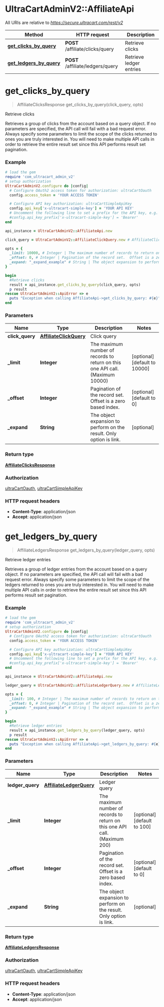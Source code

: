 # UltraCartAdminV2::AffiliateApi

All URIs are relative to *https://secure.ultracart.com/rest/v2*

Method | HTTP request | Description
------------- | ------------- | -------------
[**get_clicks_by_query**](AffiliateApi.md#get_clicks_by_query) | **POST** /affiliate/clicks/query | Retrieve clicks
[**get_ledgers_by_query**](AffiliateApi.md#get_ledgers_by_query) | **POST** /affiliate/ledgers/query | Retrieve ledger entries


# **get_clicks_by_query**
> AffiliateClicksResponse get_clicks_by_query(click_query, opts)

Retrieve clicks

Retrieves a group of clicks from the account based on a query object.  If no parameters are specified, the API call will fail with a bad request error.  Always specify some parameters to limit the scope of the clicks returned to ones you are truly interested in.  You will need to make multiple API calls in order to retrieve the entire result set since this API performs result set pagination. 

### Example
```ruby
# load the gem
require 'com_ultracart_admin_v2'
# setup authorization
UltraCartAdminV2.configure do |config|
  # Configure OAuth2 access token for authorization: ultraCartOauth
  config.access_token = 'YOUR ACCESS TOKEN'

  # Configure API key authorization: ultraCartSimpleApiKey
  config.api_key['x-ultracart-simple-key'] = 'YOUR API KEY'
  # Uncomment the following line to set a prefix for the API key, e.g. 'Bearer' (defaults to nil)
  #config.api_key_prefix['x-ultracart-simple-key'] = 'Bearer'
end

api_instance = UltraCartAdminV2::AffiliateApi.new

click_query = UltraCartAdminV2::AffiliateClickQuery.new # AffiliateClickQuery | Click query

opts = { 
  _limit: 10000, # Integer | The maximum number of records to return on this one API call. (Maximum 10000)
  _offset: 0, # Integer | Pagination of the record set.  Offset is a zero based index.
  _expand: "_expand_example" # String | The object expansion to perform on the result.  Only option is link.
}

begin
  #Retrieve clicks
  result = api_instance.get_clicks_by_query(click_query, opts)
  p result
rescue UltraCartAdminV2::ApiError => e
  puts "Exception when calling AffiliateApi->get_clicks_by_query: #{e}"
end
```

### Parameters

Name | Type | Description  | Notes
------------- | ------------- | ------------- | -------------
 **click_query** | [**AffiliateClickQuery**](AffiliateClickQuery.md)| Click query | 
 **_limit** | **Integer**| The maximum number of records to return on this one API call. (Maximum 10000) | [optional] [default to 10000]
 **_offset** | **Integer**| Pagination of the record set.  Offset is a zero based index. | [optional] [default to 0]
 **_expand** | **String**| The object expansion to perform on the result.  Only option is link. | [optional] 

### Return type

[**AffiliateClicksResponse**](AffiliateClicksResponse.md)

### Authorization

[ultraCartOauth](../README.md#ultraCartOauth), [ultraCartSimpleApiKey](../README.md#ultraCartSimpleApiKey)

### HTTP request headers

 - **Content-Type**: application/json
 - **Accept**: application/json



# **get_ledgers_by_query**
> AffiliateLedgersResponse get_ledgers_by_query(ledger_query, opts)

Retrieve ledger entries

Retrieves a group of ledger entries from the account based on a query object.  If no parameters are specified, the API call will fail with a bad request error.  Always specify some parameters to limit the scope of the ledgers returned to ones you are truly interested in.  You will need to make multiple API calls in order to retrieve the entire result set since this API performs result set pagination. 

### Example
```ruby
# load the gem
require 'com_ultracart_admin_v2'
# setup authorization
UltraCartAdminV2.configure do |config|
  # Configure OAuth2 access token for authorization: ultraCartOauth
  config.access_token = 'YOUR ACCESS TOKEN'

  # Configure API key authorization: ultraCartSimpleApiKey
  config.api_key['x-ultracart-simple-key'] = 'YOUR API KEY'
  # Uncomment the following line to set a prefix for the API key, e.g. 'Bearer' (defaults to nil)
  #config.api_key_prefix['x-ultracart-simple-key'] = 'Bearer'
end

api_instance = UltraCartAdminV2::AffiliateApi.new

ledger_query = UltraCartAdminV2::AffiliateLedgerQuery.new # AffiliateLedgerQuery | Ledger query

opts = { 
  _limit: 100, # Integer | The maximum number of records to return on this one API call. (Maximum 200)
  _offset: 0, # Integer | Pagination of the record set.  Offset is a zero based index.
  _expand: "_expand_example" # String | The object expansion to perform on the result.  Only option is link.
}

begin
  #Retrieve ledger entries
  result = api_instance.get_ledgers_by_query(ledger_query, opts)
  p result
rescue UltraCartAdminV2::ApiError => e
  puts "Exception when calling AffiliateApi->get_ledgers_by_query: #{e}"
end
```

### Parameters

Name | Type | Description  | Notes
------------- | ------------- | ------------- | -------------
 **ledger_query** | [**AffiliateLedgerQuery**](AffiliateLedgerQuery.md)| Ledger query | 
 **_limit** | **Integer**| The maximum number of records to return on this one API call. (Maximum 200) | [optional] [default to 100]
 **_offset** | **Integer**| Pagination of the record set.  Offset is a zero based index. | [optional] [default to 0]
 **_expand** | **String**| The object expansion to perform on the result.  Only option is link. | [optional] 

### Return type

[**AffiliateLedgersResponse**](AffiliateLedgersResponse.md)

### Authorization

[ultraCartOauth](../README.md#ultraCartOauth), [ultraCartSimpleApiKey](../README.md#ultraCartSimpleApiKey)

### HTTP request headers

 - **Content-Type**: application/json
 - **Accept**: application/json



